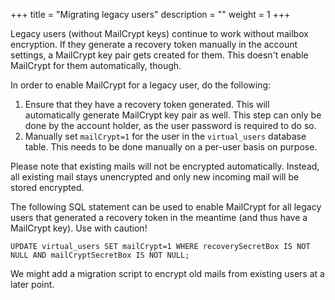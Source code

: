 +++
title = "Migrating legacy users"
description = ""
weight = 1
+++

Legacy users (without MailCrypt keys) continue to work without mailbox
encryption. If they generate a recovery token manually in the account settings,
a MailCrypt key pair gets created for them. This doesn't enable MailCrypt for 
them automatically, though.
<!--more-->

In order to enable MailCrypt for a legacy user, do the following:

1. Ensure that they have a recovery token generated. This will automatically
   generate MailCrypt key pair as well. This step can only be done by the
   account holder, as the user password is required to do so.
2. Manually set `mailCrypt=1` for the user in the `virtual_users` database
   table. This needs to be done manually on a per-user basis on purpose.

Please note that existing mails will not be encrypted automatically. Instead,
all existing mail stays unencrypted and only new incoming mail will be stored
encrypted.

The following SQL statement can be used to enable MailCrypt for all legacy
users that generated a recovery token in the meantime (and thus have a
MailCrypt key). Use with caution!

    UPDATE virtual_users SET mailCrypt=1 WHERE recoverySecretBox IS NOT NULL AND mailCryptSecretBox IS NOT NULL;

We might add a migration script to encrypt old mails from existing users at
a later point.

